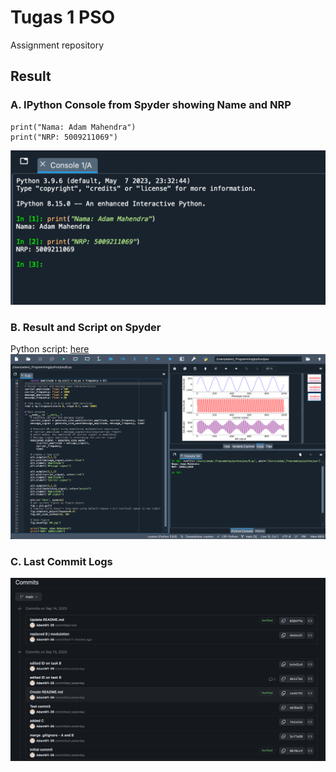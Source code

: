
# Tugas 1 PSO
Assignment repository

## Result
### A. IPython Console from Spyder showing Name and NRP
```
print("Nama: Adam Mahendra")
print("NRP: 5009211069")
```
![A](img/A.png)

### B. Result and Script on Spyder
Python script: [here](https://github.com/AdamM1-36/tugas-sinyal/blob/main/B.py)
![B](img/B.png)

### C. Last Commit Logs
![C](img/C.png)
